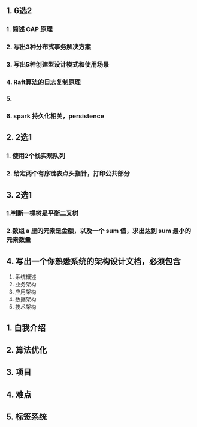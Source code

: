 ## 1. 6选2
### 1. 简述 CAP 原理
### 2. 写出3种分布式事务解决方案
### 3. 写出5种创建型设计模式和使用场景
### 4. Raft算法的日志复制原理
### 5.
### 6. spark 持久化相关，persistence

## 2. 2选1
### 1. 使用2个栈实现队列
### 2. 给定两个有序链表点头指针，打印公共部分

## 3. 2选1
### 1.判断一棵树是平衡二叉树
### 2.数组 a 里的元素是金额，以及一个 sum 值，求出达到 sum 最小的元素数量

## 4. 写出一个你熟悉系统的架构设计文档，必须包含
1. 系统概述
2. 业务架构
3. 应用架构
4. 数据架构
5. 技术架构



## 1. 自我介绍
## 2. 算法优化
## 3. 项目
## 4. 难点
## 5. 标签系统
